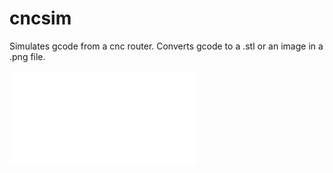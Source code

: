 # cncsim
Simulates gcode from a cnc router. Converts gcode to a .stl or an image in a .png file.

![Employee data](/cncsim/outputfiles/camcamdiamond.stl?raw=true "Diamond shape made with CamCam")
